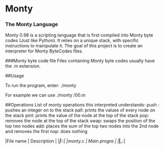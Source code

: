 # Monty

### The Monty Language 

Monty 0.98 is a scripting language that is first compiled into Monty byte codes (Just like Python). It relies on a unique stack, with specific instructions to manipulate it. The goal of this project is to create an interpreter for Monty ByteCodes files.

###Monty byte code file
Files containing Monty byte codes usually have the .m extension.

##Usage

To run the program, enter: ./monty <file>

For example we can use ./monty /00.m

##Operations 
List of monty operations this interpreted understands:
push <integer>: pushes an integer on to the stack
pall: prints the values of every node on the stack
pint: prints the value of the node at the top of the stack
pop: removes the node at the top of the stack
swap: swaps the position of the top two nodes
add: places the sum of the top two nodes into the 2nd node and removes the first
nop: does nothing

|File name   | Description  |
|_____________|:____________:|
|monty.c      | Main progra  |
|_____________|_____________:|
